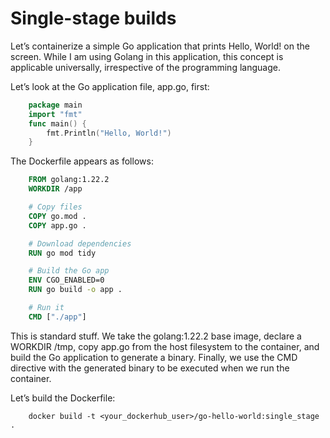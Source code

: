 # Single-stage builds

Let’s containerize a simple Go application that prints Hello, World! on the screen. While I am using Golang in this application, this concept is applicable universally, irrespective of the programming language.

Let’s look at the Go application file, app.go, first:

```go
    package main
    import "fmt"
    func main() {
        fmt.Println("Hello, World!")
    }
```

The Dockerfile appears as follows:

```Dockerfile
    FROM golang:1.22.2
    WORKDIR /app

    # Copy files
    COPY go.mod .
    COPY app.go .

    # Download dependencies
    RUN go mod tidy

    # Build the Go app
    ENV CGO_ENABLED=0
    RUN go build -o app .

    # Run it
    CMD ["./app"]

```

This is standard stuff. We take the golang:1.22.2 base image, declare a WORKDIR /tmp, copy app.go from the host filesystem to the container, and build the Go application to generate a binary. Finally, we use the CMD directive with the generated binary to be executed when we run the container.

Let’s build the Dockerfile:

```shell
    docker build -t <your_dockerhub_user>/go-hello-world:single_stage .
```